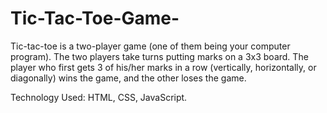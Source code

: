 # Tic-Tac-Toe-Game-

Tic-tac-toe is a two-player game (one of them being your computer program). The two players take turns putting marks on a 3x3 board. The player who first gets 3 of his/her marks in a row (vertically, horizontally, or diagonally) wins the game, and the other loses the game.

Technology Used: HTML, CSS, JavaScript.
